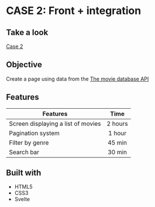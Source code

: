 # CASE 2: Front + integration

## Take a look
[Case 2](https://phuongdattran.github.io/case2/)

## Objective
Create a page using data from the [The movie database API](https://developers.themoviedb.org/3/getting-started/introduction)

## Features

| Features              |      Time      |
|-----------------------|:---------------------:|
| Screen displaying a list of movies            |  2 hours |
| Pagination system  |  1 hour |
| Filter by genre       |  45 min |
| Search bar       |  30 min |

## Built with
- HTML5
- CSS3
- Svelte
